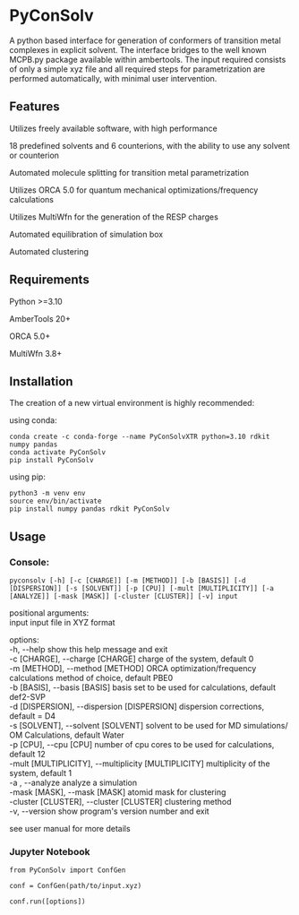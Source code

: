 
# PyConSolv

A python based interface for generation of conformers of transition metal complexes in explicit solvent.
The interface bridges to the well known MCPB.py package available within ambertools. The input required 
consists of only a simple xyz file and all required steps for parametrization are performed automatically,
with minimal user intervention.



## Features
Utilizes freely available software, with high performance

18 predefined solvents and 6 counterions, with the ability to use any solvent or counterion

Automated molecule splitting for transition metal parametrization

Utilizes ORCA 5.0 for quantum mechanical optimizations/frequency calculations

Utilizes MultiWfn for the generation of the RESP charges

Automated equilibration of simulation box

Automated clustering


## Requirements

Python >=3.10

AmberTools 20+

ORCA 5.0+

MultiWfn 3.8+

## Installation

The creation of a new virtual environment is highly recommended:

using conda:
```
conda create -c conda-forge --name PyConSolvXTR python=3.10 rdkit numpy pandas
conda activate PyConSolv
pip install PyConSolv
```

using pip:
```
python3 -m venv env
source env/bin/activate
pip install numpy pandas rdkit PyConSolv
```

## Usage

### Console:
```
pyconsolv [-h] [-c [CHARGE]] [-m [METHOD]] [-b [BASIS]] [-d [DISPERSION]] [-s [SOLVENT]] [-p [CPU]] [-mult [MULTIPLICITY]] [-a [ANALYZE]] [-mask [MASK]] [-cluster [CLUSTER]] [-v] input
```

positional arguments:  
input input file in XYZ format

options:  
  -h, --help            show this help message and exit  
  -c [CHARGE], --charge [CHARGE] charge of the system, default 0  
  -m [METHOD], --method [METHOD] ORCA optimization/frequency calculations method of choice, default PBE0  
  -b [BASIS], --basis [BASIS] basis set to be used for calculations, default def2-SVP  
  -d [DISPERSION], --dispersion [DISPERSION] dispersion corrections, default = D4  
  -s [SOLVENT], --solvent [SOLVENT] solvent to be used for MD simulations/ OM Calculations, default Water  
  -p [CPU], --cpu [CPU] number of cpu cores to be used for calculations, default 12  
  -mult [MULTIPLICITY], --multiplicity [MULTIPLICITY] multiplicity of the system, default 1  
  -a , --analyze analyze a simulation  
  -mask [MASK], --mask [MASK] atomid mask for clustering  
  -cluster [CLUSTER], --cluster [CLUSTER] clustering method  
  -v, --version         show program's version number and exit  

see user manual for more details


### Jupyter Notebook

```
from PyConSolv import ConfGen

conf = ConfGen(path/to/input.xyz)

conf.run([options])
```



